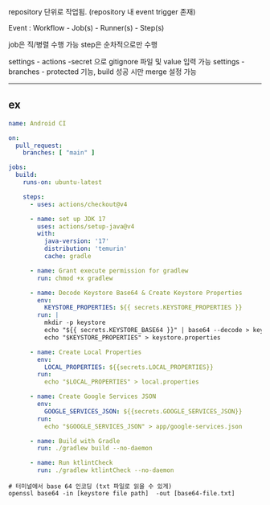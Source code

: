 repository 단위로 작업됨. (repository 내 event trigger 존재)

Event : Workflow - Job(s) - Runner(s) - Step(s)

job은 직/병렬 수행 가능
step은 순차적으로만 수행

settings - actions -secret 으로 gitignore 파일 및 value 입력 가능
settings - branches - protected 기능, build 성공 시만 merge 설정 가능 

- - -
## ex
```yaml
name: Android CI

on:
  pull_request:
    branches: [ "main" ]

jobs:
  build:
    runs-on: ubuntu-latest

    steps:
      - uses: actions/checkout@v4

      - name: set up JDK 17
        uses: actions/setup-java@v4
        with:
          java-version: '17'
          distribution: 'temurin'
          cache: gradle

      - name: Grant execute permission for gradlew
        run: chmod +x gradlew

      - name: Decode Keystore Base64 & Create Keystore Properties
        env:
          KEYSTORE_PROPERTIES: ${{ secrets.KEYSTORE_PROPERTIES }}
        run: |
          mkdir -p keystore
          echo "${{ secrets.KEYSTORE_BASE64 }}" | base64 --decode > keystore/keystore
          echo "$KEYSTORE_PROPERTIES" > keystore.properties

      - name: Create Local Properties
        env:
          LOCAL_PROPERTIES: ${{secrets.LOCAL_PROPERTIES}}
        run:
          echo "$LOCAL_PROPERTIES" > local.properties

      - name: Create Google Services JSON
        env:
          GOOGLE_SERVICES_JSON: ${{secrets.GOOGLE_SERVICES_JSON}}
        run:
          echo "$GOOGLE_SERVICES_JSON" > app/google-services.json

      - name: Build with Gradle
        run: ./gradlew build --no-daemon

      - name: Run ktlintCheck
        run: ./gradlew ktlintCheck --no-daemon
```


```
# 터미널에서 base 64 인코딩 (txt 파일로 읽을 수 있게)
openssl base64 -in [keystore file path]  -out [base64-file.txt]
```
